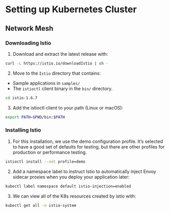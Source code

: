 # Setting up Kubernetes Cluster

## Network Mesh

### Downloading Istio

1) Download and extract the latest release with:

```sh
curl -L https://istio.io/downloadIstio | sh -
```

2) Move to the `Istio` directory that contains:

* Sample applications in `samples/`
* The `istioctl` client binary in the `bin/` directory.

```sh
cd istio-1.6.7
```

3) Add the istioctl client to your path (Linux or macOS):

```sh
export PATH=$PWD/bin:$PATH
```

### Installing Istio

1) For this installation, we use the demo configuration profile. It’s selected to have a good set of defaults for testing, but there are other profiles for production or performance testing.

```sh
istioctl install --set profile=demo
```

2) Add a namespace label to instruct Istio to automatically inject Envoy sidecar proxies when you deploy your application later:

```sh
kubectl label namespace default istio-injection=enabled
```

3) We can view all of the K8s resources created by istio with:

```sh
kubectl get all -n istio-system
```
